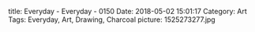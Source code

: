title: Everyday - Everyday - 0150
Date: 2018-05-02 15:01:17
Category: Art
Tags: Everyday, Art, Drawing, Charcoal
picture: 1525273277.jpg
